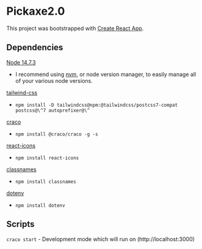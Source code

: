# Pickaxe2.0

This project was bootstrapped with [Create React App](https://github.com/facebook/create-react-app).

## Dependencies

[Node 14.7.3](https://nodejs.org/en/)

- I recommend using [nvm](https://github.com/nvm-sh/nvm), or node version manager, to easily manage all of your various node versions.

[tailwind-css](https://tailwindcss.com/docs/guides/create-react-app)

- `npm install -D tailwindcss@npm:@tailwindcss/postcss7-compat postcss@\^7 autoprefixer@\^`

[craco](https://github.com/gsoft-inc/craco)

- `npm install @craco/craco -g -s`

[react-icons](https://www.npmjs.com/package/react-icons)

- `npm install react-icons`

[classnames](https://www.npmjs.com/package/classnames)

- `npm install classnames`

[dotenv](https://www.npmjs.com/package/dotenv)

- `npm install dotenv`

## Scripts

`craco start` - Development mode which will run on (http://localhost:3000)
